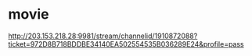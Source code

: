 # movie
http://203.153.218.28:9981/stream/channelid/1910872088?ticket=972D8B718BDDBE34140EA502554535B036289E24&profile=pass
